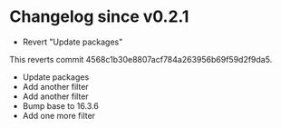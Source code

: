 # Changelog since v0.2.1
- Revert "Update packages"

This reverts commit 4568c1b30e8807acf784a263956b69f59d2f9da5. 
- Update packages 
- Add another filter 
- Add another filter 
- Bump base to 16.3.6 
- Add one more filter 
